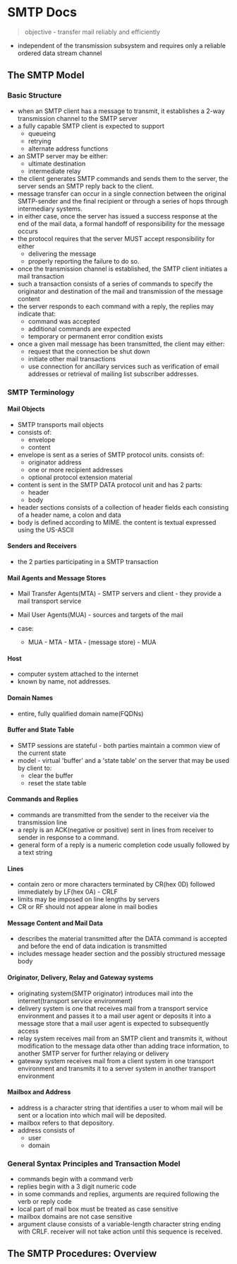# SMTP Docs 
> objective - transfer mail reliably and efficiently

- independent of the transmission subsystem and requires only a reliable ordered data stream channel

## The SMTP Model
### Basic Structure
- when an SMTP client has a message to transmit, it establishes a 2-way transmission channel to the SMTP server
- a fully capable SMTP client is expected to support
    - queueing
    - retrying
    - alternate address functions
- an SMTP server may be either:
    - ultimate destination
    - intermediate relay
- the client generates SMTP commands and sends them to the server, the server sends an SMTP reply back to the client.
- message transfer can occur in a single connection between the original SMTP-sender and the final recipient or through a series of hops through intermediary systems.
- in either case, once the server has issued a success response at the end of the mail data, a formal handoff of responsibility for the message occurs
- the protocol requires that the server MUST accept responsibility for either
    - delivering the message
    - properly reporting the failure to do so.
- once the transmission channel is established, the SMTP client initiates a mail transaction
- such a transaction consists of a series of commands to specify the originator and destination of the mail and transmission of the message content
- the server responds to each command with a reply, the replies may indicate that:
    - command was accepted
    - additional commands are expected
    - temporary or permanent error condition exists
- once a given mail message has been transmitted, the client may either:
    - request that the connection be shut down
    - initiate other mail transactions
    - use connection for ancillary services such as verification of email addresses or retrieval of mailing list subscriber addresses.

### SMTP Terminology
#### Mail Objects
- SMTP transports mail objects
- consists of:
    - envelope
    - content
- envelope is sent as a series of SMTP protocol units. consists of:
    - originator address
    - one or more recipient addresses
    - optional protocol extension material
- content is sent in the SMTP DATA protocol unit and has 2 parts:
    - header
    - body
- header sections consists of a collection of header fields each consisting of a header name, a colon and data
- body is defined according to MIME. the content is textual expressed using the US-ASCII

#### Senders and Receivers
- the 2 parties participating in a SMTP transaction

#### Mail Agents and Message Stores
- Mail Transfer Agents(MTA) - SMTP servers and client - they provide a mail transport service

- Mail User Agents(MUA) - sources and targets of the mail 

- case:
    - MUA - MTA - MTA - (message store) - MUA

#### Host
- computer system attached to the internet
- known by name, not addresses.

#### Domain Names
- entire, fully qualified domain name(FQDNs)

#### Buffer and State Table
- SMTP sessions are stateful - both parties maintain a common view of the current state
- model - virtual 'buffer' and a 'state table' on the server that may be used by client to:
    - clear the buffer
    - reset the state table


#### Commands and Replies
- commands are transmitted from the sender to the receiver via the transmission line
- a reply is an ACK(negative or positive) sent in lines from receiver to sender in response to a command.
- general form of a reply is a numeric completion code usually followed by a text string

#### Lines
- contain zero or more characters terminated by CR(hex 0D) followed immediately by LF(hex 0A) - CRLF
- limits may be imposed on line lengths by servers
- CR or RF should not appear alone in mail bodies

#### Message Content and Mail Data
- describes the material transmitted after the DATA command is accepted and before the end of data indication is transmitted
- includes message header section and the possibly structured message body

#### Originator, Delivery, Relay and Gateway systems
- originating system(SMTP originator) introduces mail into the internet(transport service environment)
- delivery system is one that receives mail from a transport service environment and passes it to a mail user agent or deposits it into a message store that a mail user agent is expected to subsequently access
- relay system receives mail from an SMTP client and transmits it, without modification to the message data other than adding trace information, to another SMTP server for further relaying or delivery
- gateway system receives mail from a client system in one transport environment and transmits it to a server system in another transport environment

#### Mailbox and Address
- address is a character string that identifies a user to whom mail will be sent or a location into which mail will be deposited.
- mailbox refers to that depository.
- address consists of 
    - user 
    - domain

### General Syntax Principles and Transaction Model
- commands begin with a command verb
- replies begin with a 3 digit numeric code
- in some commands and replies, arguments are required following the verb or reply code
- local part of mail box must be treated as case sensitive
- mailbox domains are not case sensitive
- argument clause consists of a variable-length character string ending with CRLF. receiver will not take action until this sequence is received.

## The SMTP Procedures: Overview